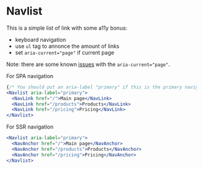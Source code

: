 # Navlist

This is a simple list of link with some a11y bonus:
- keyboard navigation
- use `ul` tag to annonce the amount of links
- set `aria-current="page"` if current page

Note: there are some known [issues](https://github.com/BuilderIO/qwik/issues/4041) with the `aria-current="page"`.

For SPA navigation
```jsx
{/* You should put an aria-label "primary" if this is the primary navigation */}
<Navlist aria-label="primary">
  <NavLink href="/">Main page</NavLink>
  <NavLink href="/products">Products</NavLink>
  <NavLink href="/pricing">Pricing</NavLink>
</Navlist>
```

For SSR navigation
```jsx
<Navlist aria-label="primary">
  <NavAnchor href="/">Main page</NavAnchor>
  <NavAnchor href="/products">Products</NavAnchor>
  <NavAnchor href="/pricing">Pricing</NavAnchor>
</Navlist>
```